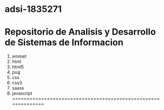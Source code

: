 # adsi-1835271
Repositorio de Analisis y Desarrollo de Sistemas de Informacion
==============================================================
1. emmet
2. html
3. html5
4. pug
5. css
6. css3
7. saass
8. javascript
==============================================================
